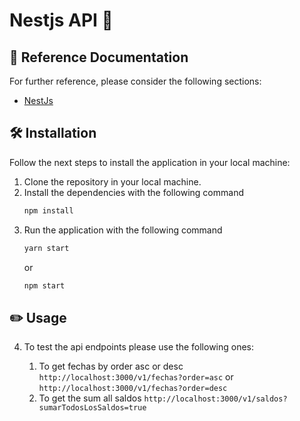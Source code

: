 # Nestjs API 🚦

## 📄 Reference Documentation

For further reference, please consider the following sections:

- [NestJs](https://nestjs.com/)

## 🛠 Installation

Follow the next steps to install the application in your local machine:

1. Clone the repository in your local machine.
2. Install the dependencies with the following command
   ```sh
   npm install
   ```
3. Run the application with the following command
   ```sh
   yarn start
   ```
   or
   ```sh
   npm start
   ```

## ✏️ Usage

4. To test the api endpoints please use the following ones:

   1. To get fechas by order asc or desc
      `http://localhost:3000/v1/fechas?order=asc`
      or
      `http://localhost:3000/v1/fechas?order=desc`
   2. To get the sum all saldos
      `http://localhost:3000/v1/saldos?sumarTodosLosSaldos=true`
